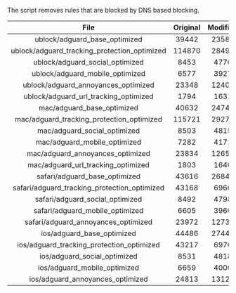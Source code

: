The script removes rules that are blocked by DNS based blocking.


| File | Original | Modified |
|:----:|:-----:|:-----:|
| ublock/adguard_base_optimized | 39442 | 23587 |
| ublock/adguard_tracking_protection_optimized | 114870 | 28496 |
| ublock/adguard_social_optimized | 8453 | 4770 |
| ublock/adguard_mobile_optimized | 6577 | 3927 |
| ublock/adguard_annoyances_optimized | 23348 | 12404 |
| ublock/adguard_url_tracking_optimized | 1794 | 1631 |
| mac/adguard_base_optimized | 40632 | 24749 |
| mac/adguard_tracking_protection_optimized | 115721 | 29274 |
| mac/adguard_social_optimized | 8503 | 4815 |
| mac/adguard_mobile_optimized | 7282 | 4171 |
| mac/adguard_annoyances_optimized | 23834 | 12654 |
| mac/adguard_url_tracking_optimized | 1803 | 1640 |
| safari/adguard_base_optimized | 43616 | 26846 |
| safari/adguard_tracking_protection_optimized | 43168 | 6966 |
| safari/adguard_social_optimized | 8492 | 4798 |
| safari/adguard_mobile_optimized | 6605 | 3960 |
| safari/adguard_annoyances_optimized | 23972 | 12734 |
| ios/adguard_base_optimized | 44486 | 27449 |
| ios/adguard_tracking_protection_optimized | 43217 | 6976 |
| ios/adguard_social_optimized | 8531 | 4818 |
| ios/adguard_mobile_optimized | 6659 | 4000 |
| ios/adguard_annoyances_optimized | 24813 | 13125 |